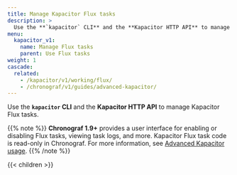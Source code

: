 ```yaml
---
title: Manage Kapacitor Flux tasks
description: >
  Use the **`kapacitor` CLI** and the **Kapacitor HTTP API** to manage Kapacitor Flux tasks.
menu:
  kapacitor_v1:
    name: Manage Flux tasks
    parent: Use Flux tasks
weight: 1
cascade:
  related:
    - /kapacitor/v1/working/flux/
    - /chronograf/v1/guides/advanced-kapacitor/
---
```


Use the **`kapacitor` CLI** and the **Kapacitor HTTP API** to manage Kapacitor Flux tasks.

{{% note %}}
**Chronograf 1.9+** provides a user interface for enabling or disabling Flux tasks,
viewing task logs, and more.
Kapacitor Flux task code is read-only in Chronograf.
For more information, see [Advanced Kapacitor usage](/chronograf/v1/guides/advanced-kapacitor/#manage-kapacitor-flux-tasks).
{{% /note %}}

{{< children >}}
